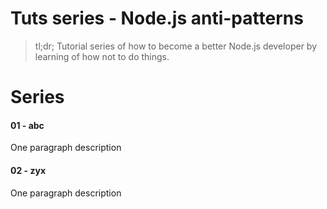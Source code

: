 Tuts series - Node.js anti-patterns
===================================

> tl;dr; Tutorial series of how to become a better Node.js developer by learning of how not to do things.

# Series

#### 01 - abc

One paragraph description

#### 02 - zyx

One paragraph description
